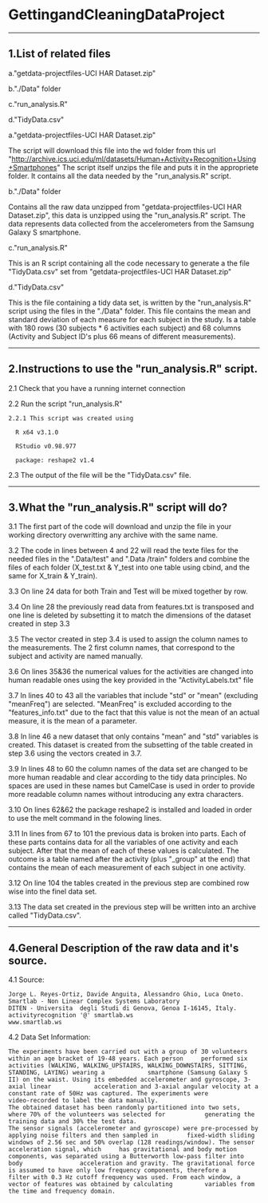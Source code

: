 GettingandCleaningDataProject
=============================

-----------------------------
1.List of related files
-----------------------------

  a."getdata-projectfiles-UCI HAR Dataset.zip"
  
  b."./Data" folder
  
  c."run_analysis.R"
  
  d."TidyData.csv"


a."getdata-projectfiles-UCI HAR Dataset.zip"

The script will download this file into the wd folder from this url "http://archive.ics.uci.edu/ml/datasets/Human+Activity+Recognition+Using+Smartphones" 
The script itself unzips the file and puts it in the appropriete folder.
It contains all the data needed by the "run_analysis.R" script. 
 
b."./Data" folder

Contains all the raw data unzipped from "getdata-projectfiles-UCI HAR Dataset.zip", this data is unzipped using the "run_analysis.R" script.
The data represents data collected from the accelerometers from the Samsung Galaxy S smartphone.

c."run_analysis.R"

This is an R script containing all the code necessary to generate a the file "TidyData.csv" set from "getdata-projectfiles-UCI HAR Dataset.zip"  

d."TidyData.csv"

This is the file containing a tidy data set, is written by the "run_analysis.R" script using the files in the "./Data" folder. This file contains the mean and standard deviation of each measure for each subject in the study. Is a table with 180 rows (30 subjects * 6 activities each subject) and 68 columns (Activity and Subject ID's plus 66 means of different measurements). 

----------------------------
2.Instructions to use the "run_analysis.R" script.
----------------------------


  2.1 Check that you have a running internet connection
  
  2.2 Run the script "run_analysis.R"
  
    2.2.1 This script was created using 
    
      R x64 v3.1.0
      
      RStudio v0.98.977
      
      package: reshape2 v1.4
      
  2.3 The output of the file will be the "TidyData.csv" file.
  
----------------------------
3.What the "run_analysis.R" script will do?
----------------------------

  3.1 The first part of the code will download and unzip the file in your working directory overwritting any archive with       the same name.

  3.2 The code in lines between 4 and 22 will read the texte files for the needed files in the ".Data/test" and ".Data          /train" folders and combine the files of each folder (X_test.txt & Y_test into one table using cbind, and the same        for X_train & Y_train).
  
  3.3 On line 24 data for both Train and Test will be mixed together by row.
  
  3.4 On line 28 the previously read data from features.txt is transposed and one line is deleted by subsetting it to           match the dimensions of the dataset created in step 3.3
  
  3.5 The vector created in step 3.4 is used to assign the column names to the measurements. The 2 first column names,          that correspond to the subject and activity are named manually.
  
  3.6 On lines 35&36 the numerical values for the activities are changed into human readable ones using the key provided        in the "ActivityLabels.txt" file 
  
  3.7 In lines 40 to 43 all the variables that include "std" or "mean" (excluding "meanFreq") are selected. "MeanFreq" is       excluded according to the "features_info.txt" due to the fact that this value is not the mean of an actual measure,       it is the mean of a parameter. 
  
  3.8 In line 46 a new dataset that only contains "mean" and "std" variables is created. This dataset is created from the       subsetting of the table created in step 3.6 using the vectors created in 3.7.
  
  3.9 In lines 48 to 60 the column names of the data set are changed to be more human readable and clear according to the       tidy data principles. No spaces are used in these names but CamelCase is used in order to provide more readable           column names without introducing any extra characters.
  
  3.10 On lines 62&62 the package reshape2 is installed and loaded in order to use the melt command in the folowing             lines.
  
  3.11 In lines from 67 to 101 the previous data is broken into parts. Each of these parts contains data for all the             variables of one activity and each subject. After that the mean of each of these values is calculated. The               outcome is a table named after the activity (plus "_group" at the end) that contains the mean of each                    measurement of each subject in one activity.
  
  3.12 On line 104 the tables created in the previous step are combined row wise into the finel data set.
  
  3.13 The data set created in the previous step will be written into an archive called "TidyData.csv".
  
----------------------------  
4.General Description of the raw data and it's source.
----------------------------

4.1 Source:

    Jorge L. Reyes-Ortiz, Davide Anguita, Alessandro Ghio, Luca Oneto. 
    Smartlab - Non Linear Complex Systems Laboratory 
    DITEN - Universita  degli Studi di Genova, Genoa I-16145, Italy. 
    activityrecognition '@' smartlab.ws 
    www.smartlab.ws 

4.2 Data Set Information:

    The experiments have been carried out with a group of 30 volunteers within an age bracket of 19-48 years. Each person     performed six activities (WALKING, WALKING_UPSTAIRS, WALKING_DOWNSTAIRS, SITTING, STANDING, LAYING) wearing a            smartphone (Samsung Galaxy S II) on the waist. Using its embedded accelerometer and gyroscope, 3-axial linear            acceleration and 3-axial angular velocity at a constant rate of 50Hz was captured. The experiments were                  video-recorded to label the data manually. 
    The obtained dataset has been randomly partitioned into two sets, where 70% of the volunteers was selected for           generating the training data and 30% the test data.
    The sensor signals (accelerometer and gyroscope) were pre-processed by applying noise filters and then sampled in        fixed-width sliding windows of 2.56 sec and 50% overlap (128 readings/window). The sensor acceleration signal, which     has gravitational and body motion components, was separated using a Butterworth low-pass filter into body                acceleration and gravity. The gravitational force is assumed to have only low frequency components, therefore a          filter with 0.3 Hz cutoff frequency was used. From each window, a vector of features was obtained by calculating         variables from the time and frequency domain.  

  
  
  
  
  
  
  
  
  
  
  
  
  
    
  








